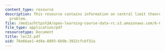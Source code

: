 ```yaml
---
content_type: resource
description: This resource contains information on central limit theorem, and pollster's
  problem.
file: /media/https%3A/open-learning-course-data-rc.s3.amazonaws.com/6-041-probabilistic-systems-analysis-and-applied-probability-spring-2006/76e66ae14d4a88936b9b3922cfc6f31a_lec22.pdf
file_type: application/pdf
resourcetype: Document
title: lec22.pdf
uid: 76e66ae1-4d4a-8893-6b9b-3922cfc6f31a
---
```

